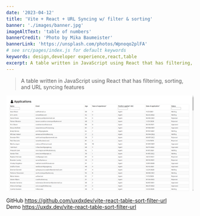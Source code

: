 ```yaml
---
date: '2023-04-12'
title: 'Vite + React + URL Syncing w/ filter & sorting'
banner: './images/banner.jpg'
imageAltText: 'table of numbers'
bannerCredit: 'Photo by Mika Baumeister'
bannerLink: 'https://unsplash.com/photos/Wpnoqo2plFA'
# see src/pages/index.js for default keywords
keywords: design,developer experience,react,table
excerpt: A table written in JavaScript using React that has filtering, sorting, and URL syncing features
---
```


> A table written in JavaScript using React that has filtering, sorting, and URL syncing features

![screenshot of table demo](./images/vite-react-table-demo.png)

GitHub https://github.com/uxdxdev/vite-react-table-sort-filter-url  
Demo https://uxdx.dev/vite-react-table-sort-filter-url
